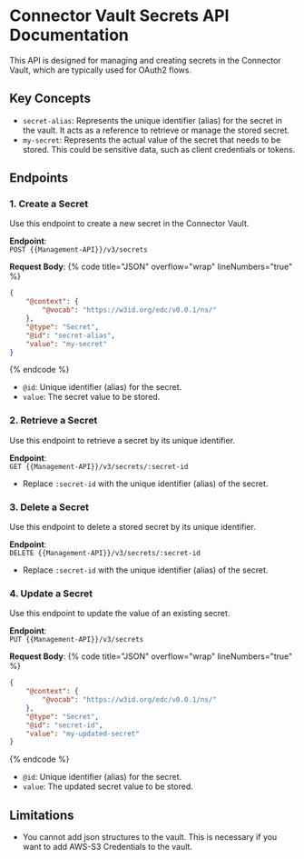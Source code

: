 # Connector Vault Secrets API Documentation

This API is designed for managing and creating secrets in the Connector Vault, which are typically used for OAuth2 flows.

## Key Concepts

- `secret-alias`: Represents the unique identifier (alias) for the secret in the vault. It acts as a reference to retrieve or manage the stored secret.
- `my-secret`: Represents the actual value of the secret that needs to be stored. This could be sensitive data, such as client credentials or tokens.

## Endpoints

### 1. Create a Secret
Use this endpoint to create a new secret in the Connector Vault.

**Endpoint**:  
`POST {{Management-API}}/v3/secrets`

**Request Body**:
{% code title="JSON" overflow="wrap" lineNumbers="true" %}
```json
{
    "@context": {
        "@vocab": "https://w3id.org/edc/v0.0.1/ns/"
    },
    "@type": "Secret",
    "@id": "secret-alias",
    "value": "my-secret"
}
```
{% endcode %}

- `@id`: Unique identifier (alias) for the secret.
- `value`: The secret value to be stored.


### 2. Retrieve a Secret
Use this endpoint to retrieve a secret by its unique identifier.

**Endpoint**:  
`GET {{Management-API}}/v3/secrets/:secret-id`

- Replace `:secret-id` with the unique identifier (alias) of the secret.

### 3. Delete a Secret
Use this endpoint to delete a stored secret by its unique identifier.

**Endpoint**:  
`DELETE {{Management-API}}/v3/secrets/:secret-id`

- Replace `:secret-id` with the unique identifier (alias) of the secret.

### 4. Update a Secret
Use this endpoint to update the value of an existing secret.

**Endpoint**:  
`PUT {{Management-API}}/v3/secrets`

**Request Body**:
{% code title="JSON" overflow="wrap" lineNumbers="true" %}
```json
{
    "@context": {
        "@vocab": "https://w3id.org/edc/v0.0.1/ns/"
    },
    "@type": "Secret",
    "@id": "secret-id",
    "value": "my-updated-secret"
}
```
{% endcode %}

- `@id`: Unique identifier (alias) for the secret.
- `value`: The updated secret value to be stored.

## Limitations
- You cannot add json structures to the vault. This is necessary if you want to add AWS-S3 Credentials to the vault.
